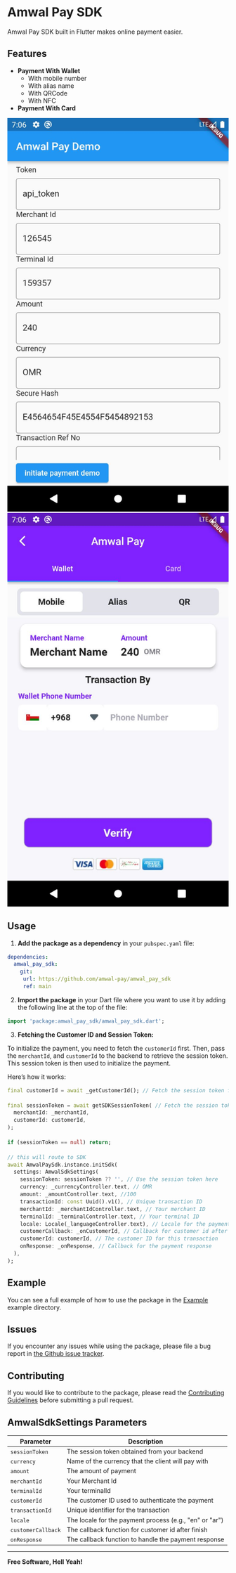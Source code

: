 
# Amwal Pay SDK

Amwal Pay SDK built in Flutter makes online payment easier.

## Features
- **Payment With Wallet**
  - With mobile number
  - With alias name
  - With QRCode
  - With NFC
- **Payment With Card**

 
![alt text](https://github.com/amwal-pay/amwal_pay_sdk/blob/main/screen_shot/example.jpeg?raw=true)
![alt text](https://github.com/amwal-pay/amwal_pay_sdk/blob/main/screen_shot/view.jpeg?raw=true)

 

## Usage

1. **Add the package as a dependency** in your `pubspec.yaml` file:

```yaml
dependencies:
  amwal_pay_sdk:
    git:
     url: https://github.com/amwal-pay/amwal_pay_sdk
     ref: main
```

2. **Import the package** in your Dart file where you want to use it by adding the following line at the top of the file:

```dart
import 'package:amwal_pay_sdk/amwal_pay_sdk.dart';
```

3. **Fetching the Customer ID and Session Token:**

To initialize the payment, you need to fetch the `customerId` first. Then, pass the `merchantId`, and `customerId` to the backend to retrieve the session token. This session token is then used to initialize the payment.

Here’s how it works:

```dart
final customerId = await _getCustomerId(); // Fetch the session token from the backend

final sessionToken = await getSDKSessionToken( // Fetch the session token from the backend
  merchantId: _merchantId,
  customerId: customerId,
);

if (sessionToken == null) return;

// this will route to SDK
await AmwalPaySdk.instance.initSdk(
  settings: AmwalSdkSettings(
    sessionToken: sessionToken ?? '', // Use the session token here
    currency: _currencyController.text, // OMR
    amount: _amountController.text, //100
    transactionId: const Uuid().v1(), // Unique transaction ID
    merchantId: _merchantIdController.text, // Your merchant ID
    terminalId: _terminalController.text, // Your terminal ID
    locale: Locale(_languageController.text), // Locale for the payment // ex en, ar
    customerCallback: _onCustomerId, // Callback for customer id after finish the payment
    customerId: customerId, // The customer ID for this transaction
    onResponse: _onResponse, // Callback for the payment response
  ),
);
```

 

## Example

You can see a full example of how to use the package in the [Example] example directory.

## Issues

If you encounter any issues while using the package, please file a bug report in [the Github issue tracker].

## Contributing

If you would like to contribute to the package, please read the [Contributing Guidelines] before submitting a pull request.

## AmwalSdkSettings Parameters

| Parameter         | Description                                             |
| ----------------- |---------------------------------------------------------|
| `sessionToken`    | The session token obtained from your backend            |
| `currency`        | Name of the currency that the client will pay with      |
| `amount`          | The amount of payment                                   |
| `merchantId`      | Your Merchant Id                                        |
| `terminalId`      | Your terminalId                                         |
| `customerId`      | The customer ID used to authenticate the payment        |
| `transactionId`   | Unique identifier for the transaction                   |
| `locale`          | The locale for the payment process (e.g., "en" or "ar") |
| `customerCallback`| The callback function for customer id after finish      |
| `onResponse`      | The callback function to handle the payment response    |

---

**Free Software, Hell Yeah!**

[//]: # (These are reference links used in the body of this note and get stripped out when the markdown processor does its job. There is no need to format nicely because it shouldn't be seen. Thanks SO - http://stackoverflow.com/questions/4823468/store-comments-in-markdown-syntax)

[Example]: <https://github.com/amwal-pay/amwal_pay_sdk/-/tree/master/example>
[the Github issue tracker]: <https://github.com/amwal-pay/amwal_pay_sdk/-/issues>
[Contributing Guidelines]: <https://github.com/amwal-pay/amwal_pay_sdk/-/blob/master/CHANGELOG.md>
